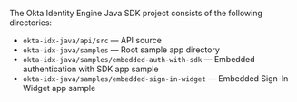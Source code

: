 The Okta Identity Engine Java SDK project consists of the following directories:

* `okta-idx-java/api/src` &mdash; API source
* `okta-idx-java/samples` &mdash; Root sample app directory
* `okta-idx-java/samples/embedded-auth-with-sdk` &mdash;
    Embedded authentication with SDK app sample
* `okta-idx-java/samples/embedded-sign-in-widget` &mdash;
    Embedded Sign-In Widget app sample
